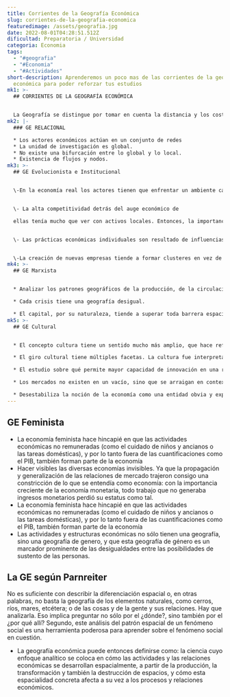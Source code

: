 ```yaml
---
title: Corrientes de la Geografía Económica
slug: corrientes-de-la-geografia-economica
featuredimage: /assets/geografia.jpg
date: 2022-08-01T04:28:51.512Z
dificultad: Preparatoria / Universidad
categoria: Economia
tags:
  - "#geografia"
  - "#Economia"
  - "#Actividades"
short-description: Aprenderemos un poco mas de las corrientes de la geografía
  económica para poder reforzar tus estudios
mk1: >-
  ## CORRIENTES DE LA GEOGRAFÍA ECONÓMICA


  La Geografía se distingue por tomar en cuenta la distancia y los costos de transporte y, en términos más generales, el comercio. Cuando los costos de transporte y comercio caen, las ventajas de producir de manera descentralizada se reducen, y las ventajas de economías de escala comienzan a dominar. La aglomeración es, por ende, resultado de rendimientos crecientes, lo cual significa que las concentraciones geográficas pueden volverse autorreforzantes. La consecuencia de la reducción de los costos de transporte, y del comercio en general, es que las grandes aglomeraciones van a dominar cada vez más.
mk2: |-
  ### GE RELACIONAL

  * Los actores económicos actúan en un conjunto de redes
  * La unidad de investigación es global.
  * No existe una bifurcación entre lo global y lo local.
  * Existencia de flujos y nodos.
mk3: >-
  ## GE Evolucionista e Institucional


  \-En la economía real los actores tienen que enfrentar un ambiente caracterizado no por la elección racional, la información perfecta y el equilibrio, sino por incertidumbres del mercado y asimetría de la información.


  \- La alta competitividad detrás del auge económico de

  ellas tenía mucho que ver con activos locales. Entonces, la importancia de las condiciones internas de una región que pueden promover el crecimiento económico, ya que crean economías externas tanto comercializables como no comercializables (el conocimiento tácito, las rutinas, los hábitos y normas; las convenciones locales de comunicación e interacción; la reciprocidad y la confianza con base en la familiaridad.)


  \- Las prácticas económicas individuales son resultado de influencias institucionalizadas heredadas. El desarrollo económico depende, por ende, de trayectorias.


  \-La creación de nuevas empresas tiende a formar clusteres en vez de un equilibrio espacial, incluso en ausencia de economías de aglomeración.
mk4: >-
  ## GE Marxista


  * Analizar los patrones geográficos de la producción, de la circulación y del consumo es, por ende, un instrumento fundamental para comprender las dinámicas de la acumulación, su crisis y transformación: “Los cambios en las estructuras espaciales son una respuesta a los cambios en las relaciones de clase, en lo económico y en lo político, a nivel nacional e internacional”

  * Cada crisis tiene una geografía desigual.

  * El capital, por su naturaleza, tiende a superar toda barrera espacial. Por consiguiente la creación de las condiciones físicas del intercambio –de los medios de comunicación y de transporte– se convierte para él, y en una medida totalmente distinta, en una necesidad: la anulación del espacio por el tiempo.
mk5: >-
  ## GE Cultural


  * El concepto cultura tiene un sentido mucho más amplio, que hace referencia a procesos de interpretación, de atribución de significados y de orientación. El término se enfoca, en otras palabras, no en el qué, sino en el cómo, orientado a la manera de hacer cosas.

  * El giro cultural tiene múltiples facetas. La cultura fue interpretada en tanto su capacidad de establecer diferenciaciones. 

  * El estudio sobre qué permite mayor capacidad de innovación en una región que en otra necesariamente se centra en las características de las relaciones sociales.

  * Los mercados no existen en un vacío, sino que se arraigan en contextos sociales y culturales localizados.

  * Desestabiliza la noción de la economía como una entidad obvia y explícita por sí misma, y fomenta en su lugar un entendimiento de los propios procesos y relaciones económicos como construcciones e interpretaciones discursivas.
---
```

## GE Feminista

* La economía feminista hace hincapié en que las actividades económicas no remuneradas (como el cuidado de niños y ancianos o las tareas domésticas), y por lo tanto fuera de las cuantificaciones como el PIB, también forman parte de la economía
* Hacer visibles las diversas economías invisibles. Ya que la propagación y generalización de las relaciones de mercado trajeron consigo una constricción de lo que se
  entendía como economía: con la importancia creciente de la economía monetaria, todo trabajo que no generaba ingresos monetarios perdió su estatus como tal.
* La economía feminista hace hincapié en que las actividades económicas no remuneradas (como el cuidado de niños y ancianos o las tareas domésticas), y por lo tanto fuera de las cuantificaciones como el PIB, también forman parte de la economía
* Las actividades y estructuras económicas no sólo tienen una geografía, sino una geografía de genero, y que esta geografía de género es un marcador prominente de las desigualdades entre las posibilidades de sustento de las personas.



## La GE según Parnreiter

No es suficiente con describir la diferenciación espacial o, en otras palabras, no basta la geografía de los elementos naturales, como cerros, ríos, mares, etcétera; o de las cosas y de la gente y sus relaciones. Hay que analizarla. Eso implica preguntar no sólo por el ¿dónde?, sino también por el ¿por qué allí? Segundo, este análisis del patrón espacial de un fenómeno social es una herramienta poderosa para aprender sobre el fenómeno social en cuestión.



* La geografía económica puede entonces definirse como: 
  la ciencia cuyo enfoque analítico se coloca en cómo las actividades y las relaciones económicas se desarrollan espacialmente, a partir de la producción, la transformación y también la destrucción de espacios, y cómo esta espacialidad concreta afecta a su vez a los
  procesos y relaciones económicos.